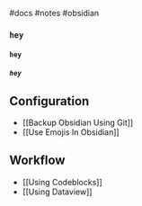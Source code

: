 #docs #notes #obsidian

### `hey`
#### `hey`
##### `hey`
## Configuration

- [[Backup Obsidian Using Git]]
- [[Use Emojis In Obsidian]]

## Workflow

- [[Using Codeblocks]]
- [[Using Dataview]]
